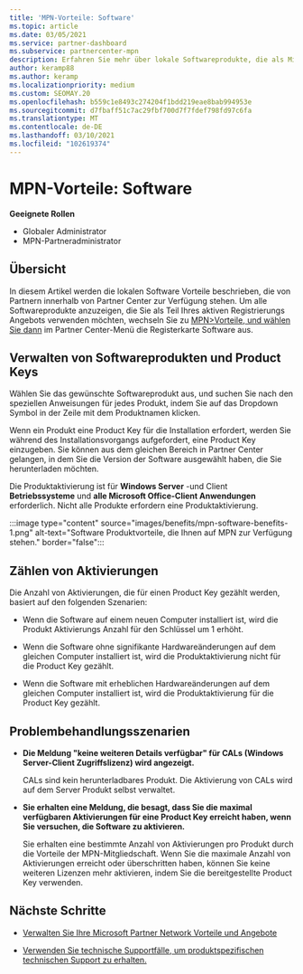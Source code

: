 ```yaml
---
title: 'MPN-Vorteile: Software'
ms.topic: article
ms.date: 03/05/2021
ms.service: partner-dashboard
ms.subservice: partnercenter-mpn
description: Erfahren Sie mehr über lokale Softwareprodukte, die als Microsoft Partner Network (MPN) angeboten werden.
author: keramp88
ms.author: keramp
ms.localizationpriority: medium
ms.custom: SEOMAY.20
ms.openlocfilehash: b559c1e8493c274204f1bdd219eae8bab994953e
ms.sourcegitcommit: d7fbaff51c7ac29fbf700d7f7fdef798fd97c6fa
ms.translationtype: MT
ms.contentlocale: de-DE
ms.lasthandoff: 03/10/2021
ms.locfileid: "102619374"
---
```

# <a name="mpn-benefits---software"></a>MPN-Vorteile: Software

**Geeignete Rollen**

- Globaler Administrator
- MPN-Partneradministrator

## <a name="overview"></a>Übersicht

In diesem Artikel werden die lokalen Software Vorteile beschrieben, die von Partnern innerhalb von Partner Center zur Verfügung stehen. Um alle Softwareprodukte anzuzeigen, die Sie als Teil Ihres aktiven Registrierungs Angebots verwenden möchten, wechseln Sie zu  [MPN>Vorteile, und wählen Sie dann](https://partner.microsoft.com/dashboard/mpn/membership/benefits/software) im Partner Center-Menü die Registerkarte Software aus.  

## <a name="manage-software-products-and-product-keys"></a>Verwalten von Softwareprodukten und Product Keys

Wählen Sie das gewünschte Softwareprodukt aus, und suchen Sie nach den speziellen Anweisungen für jedes Produkt, indem Sie auf das Dropdown Symbol in der Zeile mit dem Produktnamen klicken.

Wenn ein Produkt eine Product Key für die Installation erfordert, werden Sie während des Installationsvorgangs aufgefordert, eine Product Key einzugeben. Sie können aus dem gleichen Bereich in Partner Center gelangen, in dem Sie die Version der Software ausgewählt haben, die Sie herunterladen möchten.

Die Produktaktivierung ist für **Windows Server** -und Client **Betriebssysteme** und **alle Microsoft Office-Client Anwendungen** erforderlich. Nicht alle Produkte erfordern eine Produktaktivierung.

:::image type="content" source="images/benefits/mpn-software-benefits-1.png" alt-text="Software Produktvorteile, die Ihnen auf MPN zur Verfügung stehen." border="false":::

## <a name="how-activations-are-counted"></a>Zählen von Aktivierungen

Die Anzahl von Aktivierungen, die für einen Product Key gezählt werden, basiert auf den folgenden Szenarien:

- Wenn die Software auf einem neuen Computer installiert ist, wird die Produkt Aktivierungs Anzahl für den Schlüssel um 1 erhöht.
 
- Wenn die Software ohne signifikante Hardwareänderungen auf dem gleichen Computer installiert ist, wird die Produktaktivierung nicht für die Product Key gezählt.

- Wenn die Software mit erheblichen Hardwareänderungen auf dem gleichen Computer installiert ist, wird die Produktaktivierung für die Product Key gezählt.

## <a name="troubleshooting-scenarios"></a>Problembehandlungsszenarien

- **Die Meldung "keine weiteren Details verfügbar" für CALs (Windows Server-Client Zugriffslizenz) wird angezeigt.**

    CALs sind kein herunterladbares Produkt. Die Aktivierung von CALs wird auf dem Server Produkt selbst verwaltet.

- **Sie erhalten eine Meldung, die besagt, dass Sie die maximal verfügbaren Aktivierungen für eine Product Key erreicht haben, wenn Sie versuchen, die Software zu aktivieren.**

    Sie erhalten eine bestimmte Anzahl von Aktivierungen pro Produkt durch die Vorteile der MPN-Mitgliedschaft. Wenn Sie die maximale Anzahl von Aktivierungen erreicht oder überschritten haben, können Sie keine weiteren Lizenzen mehr aktivieren, indem Sie die bereitgestellte Product Key verwenden.


 ## <a name="next-steps"></a>Nächste Schritte

- [Verwalten Sie Ihre Microsoft Partner Network Vorteile und Angebote](manage-your-partner-network-benefits.md)

- [Verwenden Sie technische Supportfälle, um produktspezifischen technischen Support zu erhalten.](mpn-benefits-technical-support.md)



